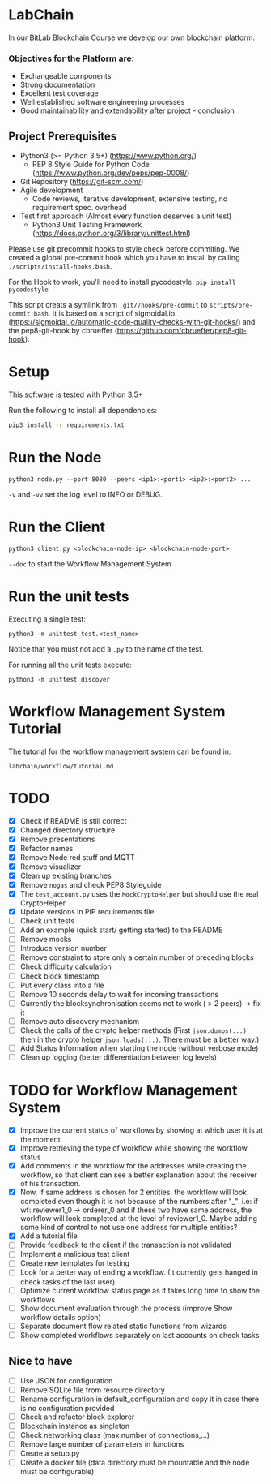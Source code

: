 # LabChain

In our BitLab Blockchain Course we develop our own blockchain platform.

### Objectives for the Platform are:

- Exchangeable components
- Strong documentation
- Excellent test coverage
- Well established software engineering processes
- Good maintainability and extendability  after project - conclusion


## Project Prerequisites
- Python3 (>= Python 3.5+) (https://www.python.org/)
  - PEP 8 Style Guide for Python Code (https://www.python.org/dev/peps/pep-0008/)
- Git Repository (https://git-scm.com/)
- Agile development
  - Code reviews, iterative development, extensive testing, no requirement spec. overhead
- Test first approach (Almost every function deserves a unit test)
  - Python3 Unit Testing Framework (https://docs.python.org/3/library/unittest.html)

Please use git precommit hooks to style check before commiting. We created a global pre-commit hook which you have to install by calling ```./scripts/install-hooks.bash```.

For the Hook to work, you'll need to install pycodestyle: ```pip install pycodestyle```

This script creats a symlink from ```.git//hooks/pre-commit``` to ```scripts/pre-commit.bash```. It is based on a script of sigmoidal.io (https://sigmoidal.io/automatic-code-quality-checks-with-git-hooks/) and the pep8-git-hook by cbrueffer (https://github.com/cbrueffer/pep8-git-hook).


# Setup

This software is tested with Python 3.5+

Run the following to install all dependencies:

```bash
pip3 install -r requirements.txt

```

# Run the Node

```
python3 node.py --port 8080 --peers <ip1>:<port1> <ip2>:<port2> ...
```

`-v` and `-vv` set the log level to INFO or DEBUG.

# Run the Client

```
python3 client.py <blockchain-node-ip> <blockchain-node-port>
```

`--doc` to start the Workflow Management System

# Run the unit tests

Executing a single test:

```
python3 -m unittest test.<test_name>
```

Notice that you must not add a `.py` to the name of the test.

For running all the unit tests execute:

```
python3 -m unittest discover
```

# Workflow Management System Tutorial

The tutorial for the workflow management system can be found in:

```
labchain/workflow/tutorial.md
```

# TODO

- [x] Check if README is still correct
- [x] Changed directory structure
- [x] Remove presentations
- [x] Refactor names
- [x] Remove Node red stuff and MQTT
- [x] Remove visualizer
- [x] Clean up existing branches
- [x] Remove `nogas` and check PEP8 Styleguide
- [x] The `test_account.py` uses the `MockCryptoHelper` but should use the real CryptoHelper
- [x] Update versions in PIP requirements file
- [ ] Check unit tests
- [ ] Add an example (quick start/ getting started) to the README
- [ ] Remove mocks
- [ ] Introduce version number
- [ ] Remove constraint to store only a certain number of preceding blocks
- [ ] Check difficulty calculation
- [ ] Check block timestamp
- [ ] Put every class into a file
- [ ] Remove 10 seconds delay to wait for incoming transactions
- [ ] Currently the blocksynchronisation seems not to work ( > 2 peers) -> fix it
- [ ] Remove auto discovery mechanism
- [ ] Check the calls of the crypto helper methods (First `json.dumps(...)` then in the crypto helper `json.loads(...)`. There must be a better way.)
- [ ] Add Status Information when starting the node (without verbose mode)
- [ ] Clean up logging (better differentiation between log levels)

# TODO for Workflow Management System

- [x] Improve the current status of workflows by showing at which user it is at the moment
- [x] Improve retrieving the type of workflow while showing the workflow status
- [x] Add comments in the workflow for the addresses while creating the workflow, so that client can see a better explanation about the receiver of his transaction.
- [x] Now, if same address is chosen for 2 entities, the workflow will look completed even though it is not because of the numbers after "_".
      i.e: if wf: reviewer1_0 -> orderer_0 and if these two have same address, the workflow will look completed at the level of reviewer1_0. Maybe adding some kind of control to not use one address for multiple entities?
- [x] Add a tutorial file
- [ ] Provide feedback to the client if the transaction is not validated
- [ ] Implement a malicious test client
- [ ] Create new templates for testing
- [ ] Look for a better way of ending a workflow. (It currently gets hanged in check tasks of the last user)
- [ ] Optimize current workflow status page as it takes long time to show the workflows
- [ ] Show document evaluation through the process (improve Show workflow details option)
- [ ] Separate document flow related static functions from wizards
- [ ] Show completed workflows separately on last accounts on check tasks

## Nice to have

- [ ] Use JSON for configuration
- [ ] Remove SQLite file from resource directory
- [ ] Rename configuration in default_configuration and copy it in case there is no configuration provided
- [ ] Check and refactor block explorer
- [ ] Blockchain instance as singleton
- [ ] Check networking class (max number of connections,...)
- [ ] Remove large number of parameters in functions
- [ ] Create a setup.py
- [ ] Create a docker file (data directory must be mountable and the node must be configurable)